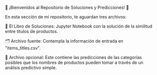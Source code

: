 📂 ¡Bienvenidos al Repositorio de Soluciones y Predicciones! 📂

En esta sección de mi repositorio, te aguardan tres archivos:

📔 El Libro de Soluciones: Jupyter Notebook con la solución de la similitud entre titulos de productos.

🗂️ Archivo fuente: Contempla la información de entrada en "items_titles.csv".

🚀 Archivo opcional: Este contiene las predicciones de las categorías posibles que los nombres de productos pueden tomar a través de un análisis predictivo simple.

